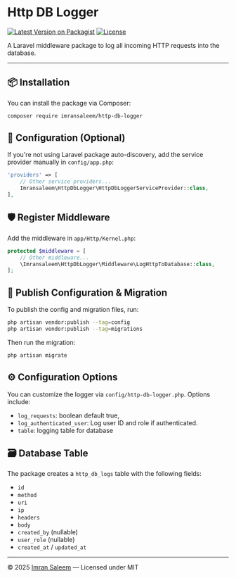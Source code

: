 # Http DB Logger

[![Latest Version on Packagist](https://img.shields.io/packagist/v/imransaleem/http-db-logger.svg)](https://packagist.org/packages/imransaleem/date-formator)
[![License](https://img.shields.io/packagist/l/imransaleem/http-db-logger.svg)](LICENSE)

A Laravel middleware package to log all incoming HTTP requests into the database.

---

## 📦 Installation

You can install the package via Composer:
```bash
composer require imransaleem/http-db-logger
```

## 🔧 Configuration (Optional)

If you're not using Laravel package auto-discovery, add the service provider manually in `config/app.php`:

```php
'providers' => [
    // Other service providers...
    Imransaleem\HttpDbLogger\HttpDbLoggerServiceProvider::class,
],
```

## 🛡 Register Middleware

Add the middleware in `app/Http/Kernel.php`:

```php
protected $middleware = [
    // Other middleware...
    \Imransaleem\HttpDbLogger\Middleware\LogHttpToDatabase::class,
];
```

## 🚀 Publish Configuration & Migration

To publish the config and migration files, run:

```bash
php artisan vendor:publish --tag=config
php artisan vendor:publish --tag=migrations
```

Then run the migration:

```bash
php artisan migrate
```

## ⚙️ Configuration Options

You can customize the logger via `config/http-db-logger.php`. Options include:
- `log_requests`: boolean default true,
- `log_authenticated_user`: Log user ID and role if authenticated.
- `table`: logging table for database

## 🗃 Database Table

The package creates a `http_db_logs` table with the following fields:
- `id`
- `method`
- `uri`
- `ip`
- `headers`
- `body`
- `created_by` (nullable)
- `user_role` (nullable)
- `created_at` / `updated_at`

---

© 2025 [Imran Saleem](https://github.com/imransaleem) — Licensed under MIT
